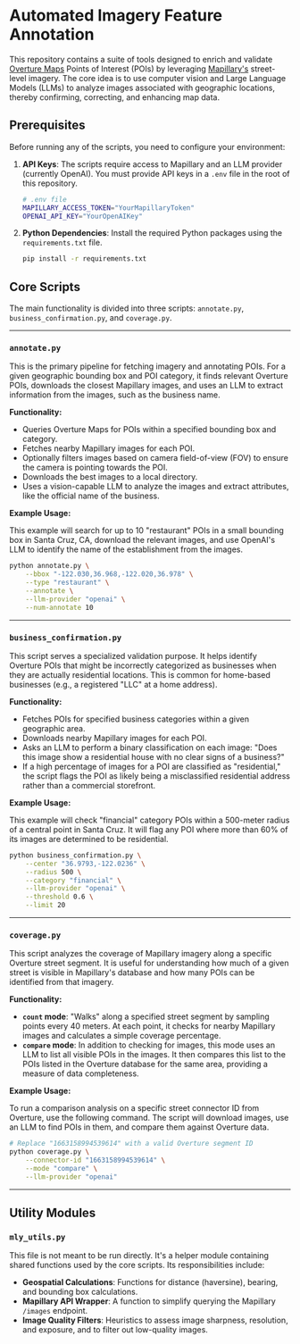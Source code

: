 # Automated Imagery Feature Annotation

This repository contains a suite of tools designed to enrich and validate [Overture Maps](https://overturemaps.org/) Points of Interest (POIs) by leveraging [Mapillary's](https://www.mapillary.com/) street-level imagery. The core idea is to use computer vision and Large Language Models (LLMs) to analyze images associated with geographic locations, thereby confirming, correcting, and enhancing map data.

## Prerequisites

Before running any of the scripts, you need to configure your environment:

1.  **API Keys**: The scripts require access to Mapillary and an LLM provider (currently OpenAI). You must provide API keys in a `.env` file in the root of this repository.

    ```bash
    # .env file
    MAPILLARY_ACCESS_TOKEN="YourMapillaryToken"
    OPENAI_API_KEY="YourOpenAIKey"
    ```

2.  **Python Dependencies**: Install the required Python packages using the `requirements.txt` file.

    ```bash
    pip install -r requirements.txt
    ```

## Core Scripts

The main functionality is divided into three scripts: `annotate.py`, `business_confirmation.py`, and `coverage.py`.

---

### `annotate.py`

This is the primary pipeline for fetching imagery and annotating POIs. For a given geographic bounding box and POI category, it finds relevant Overture POIs, downloads the closest Mapillary images, and uses an LLM to extract information from the images, such as the business name.

**Functionality:**

*   Queries Overture Maps for POIs within a specified bounding box and category.
*   Fetches nearby Mapillary images for each POI.
*   Optionally filters images based on camera field-of-view (FOV) to ensure the camera is pointing towards the POI.
*   Downloads the best images to a local directory.
*   Uses a vision-capable LLM to analyze the images and extract attributes, like the official name of the business.

**Example Usage:**

This example will search for up to 10 "restaurant" POIs in a small bounding box in Santa Cruz, CA, download the relevant images, and use OpenAI's LLM to identify the name of the establishment from the images.

```bash
python annotate.py \
    --bbox "-122.030,36.968,-122.020,36.978" \
    --type "restaurant" \
    --annotate \
    --llm-provider "openai" \
    --num-annotate 10
```

---

### `business_confirmation.py`

This script serves a specialized validation purpose. It helps identify Overture POIs that might be incorrectly categorized as businesses when they are actually residential locations. This is common for home-based businesses (e.g., a registered "LLC" at a home address).

**Functionality:**

*   Fetches POIs for specified business categories within a given geographic area.
*   Downloads nearby Mapillary images for each POI.
*   Asks an LLM to perform a binary classification on each image: "Does this image show a residential house with no clear signs of a business?"
*   If a high percentage of images for a POI are classified as "residential," the script flags the POI as likely being a misclassified residential address rather than a commercial storefront.

**Example Usage:**

This example will check "financial" category POIs within a 500-meter radius of a central point in Santa Cruz. It will flag any POI where more than 60% of its images are determined to be residential.

```bash
python business_confirmation.py \
    --center "36.9793,-122.0236" \
    --radius 500 \
    --category "financial" \
    --llm-provider "openai" \
    --threshold 0.6 \
    --limit 20
```

---

### `coverage.py`

This script analyzes the coverage of Mapillary imagery along a specific Overture street segment. It is useful for understanding how much of a given street is visible in Mapillary's database and how many POIs can be identified from that imagery.

**Functionality:**

*   **`count` mode**: "Walks" along a specified street segment by sampling points every 40 meters. At each point, it checks for nearby Mapillary images and calculates a simple coverage percentage.
*   **`compare` mode**: In addition to checking for images, this mode uses an LLM to list all visible POIs in the images. It then compares this list to the POIs listed in the Overture database for the same area, providing a measure of data completeness.

**Example Usage:**

To run a comparison analysis on a specific street connector ID from Overture, use the following command. The script will download images, use an LLM to find POIs in them, and compare them against Overture data.

```bash
# Replace "1663158994539614" with a valid Overture segment ID
python coverage.py \
    --connector-id "1663158994539614" \
    --mode "compare" \
    --llm-provider "openai"
```

---

## Utility Modules

### `mly_utils.py`

This file is not meant to be run directly. It's a helper module containing shared functions used by the core scripts. Its responsibilities include:

*   **Geospatial Calculations**: Functions for distance (haversine), bearing, and bounding box calculations.
*   **Mapillary API Wrapper**: A function to simplify querying the Mapillary `/images` endpoint.
*   **Image Quality Filters**: Heuristics to assess image sharpness, resolution, and exposure, and to filter out low-quality images.
